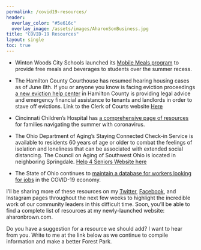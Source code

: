 ```yaml
---
permalink: /covid19-resources/
header:
  overlay_color: "#5e616c"
  overlay_image: /assets/images/AharonSonBusiness.jpg
title: "COVID-19 Resources"
layout: single
toc: true
---
```


* Winton Woods City Schools launched its [Mobile Meals program](https://www.wintonwoods.org/Content2/summermeals) to provide free meals and beverages to students 
over the summer recess.

* The Hamilton County Courthouse has resumed hearing housing cases as of June 8th. 
If you or anyone you know is facing eviction proceedings [a new eviction help center](https://www.wvxu.org/post/evictions-expected-skyrocket-center-aims-help-renters-landlords#stream/0) in Hamilton County is providing 
legal advice and emergency financial assistance to tenants and landlords in order to stave off evictions. 
Link to the Clerk of Courts website [Here](https://www.courtclerk.org/)

* Cincinnati Children’s Hospital has [a comprehensive page of resources](https://www.cincinnatichildrens.org/patients/coronavirus-information/family-resources) for families navigating the summer with coronavirus.

* The Ohio Department of Aging’s Staying Connected Check-in Service is available to residents 60 years of age or older 
to combat the feelings of isolation and loneliness that can be associated with extended social distancing. 
The Council on Aging of Southwest Ohio is located in neighboring Springdale. 
[Help 4 Seniors Website here](https://www.help4seniors.org/)

* The State of Ohio continues to [maintain a database for workers looking for jobs](https://jobsearch.ohio.gov/wps/portal/gov/jobsearch/home) in the COVID-19 economy.

I’ll be sharing more of these resources on my [Twitter](https://twitter.com/aharon_brown), [Facebook](https://www.facebook.com/aharon.brown.9/), and Instagram pages throughout the next few weeks 
to highlight the incredible work of our community leaders in this difficult time. Soon, you’ll be able to find a complete 
list of resources at my newly-launched website: aharonbrown.com.

Do you have a suggestion for a resource we should add? I want to hear from you. 
Write to me at the link below as we continue to compile information and make a better Forest Park.
